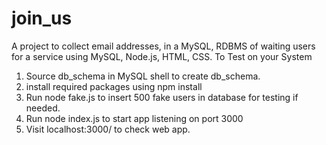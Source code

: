 # join_us
A project to collect email addresses, in a MySQL, RDBMS of waiting users for a service using MySQL, Node.js, HTML, CSS.
To Test on your System
1. Source db_schema in MySQL shell to create db_schema.
2. install required packages using npm install
3. Run node fake.js to insert 500 fake users in database for testing if needed.
4. Run node index.js to start app listening on port 3000
5. Visit localhost:3000/ to check web app.

